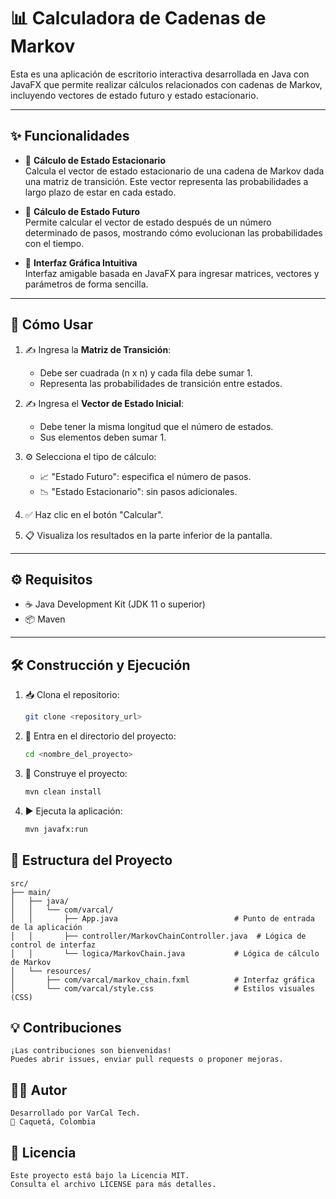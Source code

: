 # 📊 Calculadora de Cadenas de Markov

Esta es una aplicación de escritorio interactiva desarrollada en Java con JavaFX que permite realizar cálculos relacionados con cadenas de Markov, incluyendo vectores de estado futuro y estado estacionario.

---

## ✨ Funcionalidades

- 🔁 **Cálculo de Estado Estacionario**  
  Calcula el vector de estado estacionario de una cadena de Markov dada una matriz de transición. Este vector representa las probabilidades a largo plazo de estar en cada estado.

- 🔮 **Cálculo de Estado Futuro**  
  Permite calcular el vector de estado después de un número determinado de pasos, mostrando cómo evolucionan las probabilidades con el tiempo.

- 🧮 **Interfaz Gráfica Intuitiva**  
  Interfaz amigable basada en JavaFX para ingresar matrices, vectores y parámetros de forma sencilla.

---

## 🧭 Cómo Usar

1. ✍️ Ingresa la **Matriz de Transición**:  
   - Debe ser cuadrada (n x n) y cada fila debe sumar 1.
   - Representa las probabilidades de transición entre estados.

2. ✍️ Ingresa el **Vector de Estado Inicial**:  
   - Debe tener la misma longitud que el número de estados.
   - Sus elementos deben sumar 1.

3. ⚙️ Selecciona el tipo de cálculo:  
   - 📈 "Estado Futuro": especifica el número de pasos.
   - 📉 "Estado Estacionario": sin pasos adicionales.

4. ✅ Haz clic en el botón "Calcular".

5. 📋 Visualiza los resultados en la parte inferior de la pantalla.

---

## ⚙️ Requisitos

- ☕ Java Development Kit (JDK 11 o superior)
- 📦 Maven

---

## 🛠️ Construcción y Ejecución

1. 📥 Clona el repositorio:
   ```bash
   git clone <repository_url>

2. 📂 Entra en el directorio del proyecto:
   ```bash 
   cd <nombre_del_proyecto>
   ```

3. 🧱 Construye el proyecto:
    ```bash
    mvn clean install
    ```

4. ▶️ Ejecuta la aplicación:
    ```bash
    mvn javafx:run
    ```

## 📁 Estructura del Proyecto

    src/
    ├── main/
    │   ├── java/
    │   │   └── com/varcal/
    │   │       ├── App.java                          # Punto de entrada de la aplicación
    │   │       ├── controller/MarkovChainController.java  # Lógica de control de interfaz
    │   │       └── logica/MarkovChain.java           # Lógica de cálculo de Markov
    │   └── resources/
    │       ├── com/varcal/markov_chain.fxml          # Interfaz gráfica
    │       └── com/varcal/style.css                  # Estilos visuales (CSS)

## 💡 Contribuciones

    ¡Las contribuciones son bienvenidas!
    Puedes abrir issues, enviar pull requests o proponer mejoras.

## 🧑‍💻 Autor
    Desarrollado por VarCal Tech.
    📍 Caquetá, Colombia

## 📄 Licencia
    Este proyecto está bajo la Licencia MIT.
    Consulta el archivo LICENSE para más detalles.
